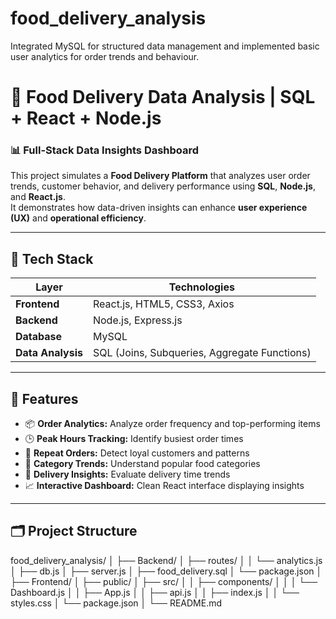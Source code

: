 # food_delivery_analysis
Integrated MySQL for structured data management and implemented basic user analytics for order trends and behaviour.
# 🍴 Food Delivery Data Analysis | SQL + React + Node.js

### 📊 Full-Stack Data Insights Dashboard

This project simulates a **Food Delivery Platform** that analyzes user order trends, customer behavior, and delivery performance using **SQL**, **Node.js**, and **React.js**.  
It demonstrates how data-driven insights can enhance **user experience (UX)** and **operational efficiency**.

---

## 🚀 Tech Stack

| Layer | Technologies |
|--------|---------------|
| **Frontend** | React.js, HTML5, CSS3, Axios |
| **Backend** | Node.js, Express.js |
| **Database** | MySQL |
| **Data Analysis** | SQL (Joins, Subqueries, Aggregate Functions) |

---

## 🧠 Features

- 📦 **Order Analytics:** Analyze order frequency and top-performing items  
- 🕒 **Peak Hours Tracking:** Identify busiest order times  
- 🔁 **Repeat Orders:** Detect loyal customers and patterns  
- 🍔 **Category Trends:** Understand popular food categories  
- 🚚 **Delivery Insights:** Evaluate delivery time trends  
- 📈 **Interactive Dashboard:** Clean React interface displaying insights

---

## 🗂️ Project Structure

food_delivery_analysis/
│
├── Backend/
│ ├── routes/
│ │ └── analytics.js
│ ├── db.js
│ ├── server.js
│ ├── food_delivery.sql
│ └── package.json
│
├── Frontend/
│ ├── public/
│ ├── src/
│ │ ├── components/
│ │ │ └── Dashboard.js
│ │ ├── App.js
│ │ ├── api.js
│ │ ├── index.js
│ │ └── styles.css
│ └── package.json
│
└── README.md
